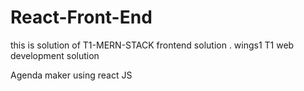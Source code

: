 # React-Front-End
this is solution of T1-MERN-STACK frontend solution .
wings1 T1 web development solution

Agenda maker 
using react JS
